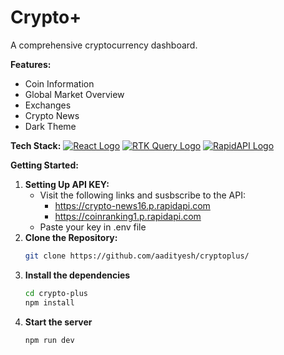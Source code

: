 # Crypto+
A comprehensive cryptocurrency dashboard.

**Features:**
* Coin Information
* Global Market Overview
* Exchanges
* Crypto News
* Dark Theme

**Tech Stack:**
[![React Logo](./images/react-logo.png)](https://reactjs.org/)
[![RTK Query Logo](./images/rtk-query-logo.png)](https://redux-toolkit.js.org/rtk-query/)
[![RapidAPI Logo](./images/rapidapi-logo.png)](https://rapidapi.com/)

**Getting Started:**
1. **Setting Up API KEY:**
     * Visit the following links and susbscribe to the API:
        * https://crypto-news16.p.rapidapi.com
        * https://coinranking1.p.rapidapi.com
     * Paste your key in .env file
2. **Clone the Repository:**
   ```bash
   git clone https://github.com/aadityesh/cryptoplus/
3. **Install the dependencies**
   ```bash
   cd crypto-plus
   npm install
4. **Start the server**
   ```bash
   npm run dev
  
